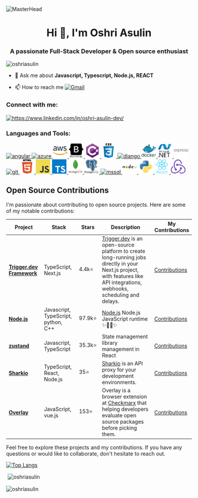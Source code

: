  ![MasterHead](https://i.pinimg.com/originals/2f/f4/28/2ff428006f3ade5f10beac69372062ab.gif) 

<h1 align="center">Hi 👋, I'm Oshri Asulin</h1>
<h3 align="center">A passionate Full-Stack Developer & Open source enthusiast</h3>


<p align="left"> <img src="https://komarev.com/ghpvc/?username=oshriasulin&label=Profile%20views&color=0e75b6&style=flat" alt="oshriasulin" /> </p>


- 💬 Ask me about **Javascript, Typescript, Node.js, REACT**

- 📫 How to reach me [![Gmail](https://img.shields.io/badge/-Gmail-D14836?style=flat&logo=gmail&logoColor=white)](mailto:oshriasulin10@gmail.com)


<h3 align="left">Connect with me:</h3>
<p align="left">
<a href="https://www.linkedin.com/in/oshri-asulin-dev/" target="blank"><img align="center" src="https://raw.githubusercontent.com/rahuldkjain/github-profile-readme-generator/master/src/images/icons/Social/linked-in-alt.svg" alt="https://www.linkedin.com/in/oshri-asulin-dev/" height="30" width="40" /></a>
</p>

<h3 align="left">Languages and Tools:</h3>
<p align="left"> <a href="https://angular.io" target="_blank" rel="noreferrer"> <img src="https://angular.io/assets/images/logos/angular/angular.svg" alt="angular" width="40" height="40"/> </a> <a href="https://azure.microsoft.com/en-in/" target="_blank" rel="noreferrer"> <img src="https://www.vectorlogo.zone/logos/microsoft_azure/microsoft_azure-icon.svg" alt="azure" width="40" height="40"/> </a><a href="https://aws.amazon.com" target="_blank" rel="noreferrer"> <img src="https://raw.githubusercontent.com/devicons/devicon/master/icons/amazonwebservices/amazonwebservices-original-wordmark.svg" alt="aws" width="40" height="40"/> </a> <a href="https://getbootstrap.com" target="_blank" rel="noreferrer"> <img src="https://raw.githubusercontent.com/devicons/devicon/master/icons/bootstrap/bootstrap-plain-wordmark.svg" alt="bootstrap" width="40" height="40"/> </a> <a href="https://www.w3schools.com/cs/" target="_blank" rel="noreferrer"> <img src="https://raw.githubusercontent.com/devicons/devicon/master/icons/csharp/csharp-original.svg" alt="csharp" width="40" height="40"/> </a> <a href="https://www.w3schools.com/css/" target="_blank" rel="noreferrer"> <img src="https://raw.githubusercontent.com/devicons/devicon/master/icons/css3/css3-original-wordmark.svg" alt="css3" width="40" height="40"/> </a> <a href="https://www.djangoproject.com/" target="_blank" rel="noreferrer"> <img src="https://cdn.worldvectorlogo.com/logos/django.svg" alt="django" width="40" height="40"/> </a> <a href="https://www.docker.com/" target="_blank" rel="noreferrer"> <img src="https://raw.githubusercontent.com/devicons/devicon/master/icons/docker/docker-original-wordmark.svg" alt="docker" width="40" height="40"/> </a> <a href="https://dotnet.microsoft.com/" target="_blank" rel="noreferrer"> <img src="https://raw.githubusercontent.com/devicons/devicon/master/icons/dot-net/dot-net-original-wordmark.svg" alt="dotnet" width="40" height="40"/> </a> <a href="https://expressjs.com" target="_blank" rel="noreferrer"> <img src="https://raw.githubusercontent.com/devicons/devicon/master/icons/express/express-original-wordmark.svg" alt="express" width="40" height="40"/> </a> <a href="https://git-scm.com/" target="_blank" rel="noreferrer"> <img src="https://www.vectorlogo.zone/logos/git-scm/git-scm-icon.svg" alt="git" width="40" height="40"/> </a> <a href="https://www.w3.org/html/" target="_blank" rel="noreferrer"> <img src="https://raw.githubusercontent.com/devicons/devicon/master/icons/html5/html5-original-wordmark.svg" alt="html5" width="40" height="40"/> </a> <a href="https://developer.mozilla.org/en-US/docs/Web/JavaScript" target="_blank" rel="noreferrer"> <img src="https://raw.githubusercontent.com/devicons/devicon/master/icons/javascript/javascript-original.svg" alt="javascript" width="40" height="40"/> </a> <a href="https://www.typescriptlang.org/" target="_blank" rel="noreferrer"> <img src="https://raw.githubusercontent.com/devicons/devicon/master/icons/typescript/typescript-original.svg" alt="typescript" width="40" height="40"/> </a><a href="https://www.mongodb.com/" target="_blank" rel="noreferrer"> <img src="https://raw.githubusercontent.com/devicons/devicon/master/icons/mongodb/mongodb-original-wordmark.svg" alt="mongodb" width="40" height="40"/> </a> <a href="https://www.postgresql.org" target="_blank" rel="noreferrer"> <img src="https://raw.githubusercontent.com/devicons/devicon/master/icons/postgresql/postgresql-original-wordmark.svg" alt="postgresql" width="40" height="40"/> </a><a href="https://www.microsoft.com/en-us/sql-server" target="_blank" rel="noreferrer"> <img src="https://www.svgrepo.com/show/303229/microsoft-sql-server-logo.svg" alt="mssql" width="40" height="40"/> </a> <a href="https://nodejs.org" target="_blank" rel="noreferrer"> <img src="https://raw.githubusercontent.com/devicons/devicon/master/icons/nodejs/nodejs-original-wordmark.svg" alt="nodejs" width="40" height="40"/> </a> <a href="https://www.python.org" target="_blank" rel="noreferrer"> <img src="https://raw.githubusercontent.com/devicons/devicon/master/icons/python/python-original.svg" alt="python" width="40" height="40"/> </a> <a href="https://reactjs.org/" target="_blank" rel="noreferrer"> <img src="https://raw.githubusercontent.com/devicons/devicon/master/icons/react/react-original-wordmark.svg" alt="react" width="40" height="40"/> </a> <a href="https://redux.js.org" target="_blank" rel="noreferrer"> <img src="https://raw.githubusercontent.com/devicons/devicon/master/icons/redux/redux-original.svg" alt="redux" width="40" height="40"/> </a> </p>


<!--
- **[Sharkio](https://github.com/sharkio-dev/sharkio)**
  - Description: Sharkio is an API proxy for your development environments.
  - <a href='https://github.com/sharkio-dev/sharkio/commits?author=OshriAsulin'>My Contributions</a>
- **[Overlay](https://github.com/os-scar/overlay/) Extension at Checkmarx**
  - Description: Overlay is a browser extension helping developers evaluate open source packages before picking them.
  - <a href='https://github.com/os-scar/overlay/commits?author=OshriAsulin'>My Contributions</a>
- **[Trigger.dev Framework](https://github.com/triggerdotdev)**
  - Description: Trigger.dev is an open-source platform to create long-running jobs directly in your Next.js project, with features like API integrations, webhooks, scheduling and delays.
  - <a href='https://github.com/triggerdotdev/jobs-showcase/commits?author=OshriAsulin'>My Contributions</a>
- **[zustand](https://github.com/pmndrs/zustand)**
   - <a href='https://github.com/pmndrs/zustand/pull/2028/commits/12a835799b36bc7309bf5d0e266e84db53bea139'>My Contributions</a>
-->
    

## Open Source Contributions

I'm passionate about contributing to open source projects. Here are some of my notable contributions:

| Project | Stack | Stars | Description | My Contributions |
|-|-|-|-|-|
| **[Trigger.dev Framework](https://github.com/triggerdotdev)** | TypeScript, Next.js | 4.4k:star: | [Trigger.dev](https://trigger.dev/) is an open-source platform to create long-running jobs directly in your Next.js project, with features like API integrations, webhooks, scheduling and delays. | [Contributions](https://github.com/triggerdotdev/jobs-showcase/commits?author=OshriAsulin) |
| **[Node.js](https://github.com/nodejs/node)** | Javascript, TypeScript, python, C++ | 97.9k:star: | [Node.js]([https://trigger.dev/](https://nodejs.org/)) Node.js JavaScript runtime ✨🐢🚀✨ | [Contributions](https://github.com/nodejs/node/pull/49489) |
| **[zustand](https://github.com/pmndrs/zustand)** | Javascript, TypeScript | 35.3k:star: | State management library management in React | [Contributions](https://github.com/pmndrs/zustand/pull/2028/commits/12a835799b36bc7309bf5d0e266e84db53bea139) ||
| **[Sharkio](https://github.com/sharkio-dev/sharkio)** | TypeScript, React, Node.js | 35:star: | [Sharkio](https://sharkio.dev) is an API proxy for your development environments. | [Contributions](https://github.com/sharkio-dev/sharkio/commits?author=OshriAsulin) |
| **[Overlay](https://github.com/os-scar/overlay/)** | JavaScript, vue.js | 153:star: | Overlay is a browser extension at [Checkmarx](https://checkmarx.com/) that helping developers evaluate open source packages before picking them. | [Contributions](https://github.com/os-scar/overlay/commits?author=OshriAsulin) |

Feel free to explore these projects and my contributions. If you have any questions or would like to collaborate, don't hesitate to reach out.

<!--images -->
[![Top Langs](https://github-readme-stats.vercel.app/api/top-langs/?username=oshriasulin&layout=pie)](https://github.com/anuraghazra/github-readme-stats)
  
<p>&nbsp;<img align="center" src="https://github-readme-stats.vercel.app/api?username=oshriasulin&show_icons=true&locale=en" alt="oshriasulin" /></p>
<p><img align="center" src="https://github-readme-streak-stats.herokuapp.com/?user=oshriasulin&" alt="oshriasulin" /></p>

